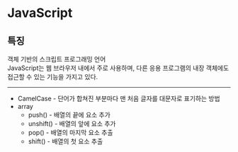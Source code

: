 # JavaScript

## 특징
 객체 기반의 스크립트 프로그래밍 언어   
 JavaScript는 웹 브라우저 내에서 주로 사용하며, 다른 응용 프로그램의 내장 객체에도 접근할 수 있는 기능을 가지고 있다.
 ***
* CamelCase  -  단어가 합쳐진 부분마다 맨 처음 글자를 대문자로 표기하는 방법
* array
  * push() - 배열의 끝에 요소 추가
  * unshift() - 배열의 앞에 요소 추가
  * pop() - 배열의 마지막 요소 추출
  * shift() - 배열의 첫 요소 추출
